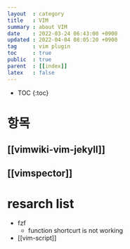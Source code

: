 ```yaml
---
layout  : category 
title   : VIM 
summary : about VIM 
date    : 2022-03-24 06:43:00 +0900
updated : 2022-04-04 08:05:20 +0900
tag     : vim plugin  
toc     : true
public  : true
parent  : [[index]] 
latex   : false
---
```

* TOC
{:toc}

# 항목

## [[vimwiki-vim-jekyll]]
## [[vimspector]]

# resarch list
- fzf
    - function shortcurt is not working
- [[vim-script]]
